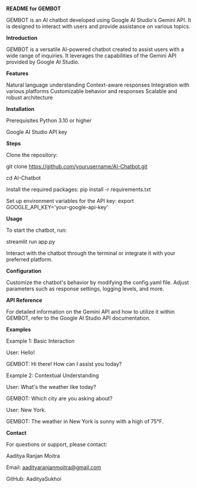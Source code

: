 **README for GEMBOT**


GEMBOT is an AI chatbot developed using Google AI Studio's Gemini API. It is designed to interact with users and provide assistance on various topics.

**Introduction**

GEMBOT is a versatile AI-powered chatbot created to assist users with a wide range of inquiries. It leverages the capabilities of the Gemini API provided by Google AI Studio.

**Features**

Natural language understanding
Context-aware responses
Integration with various platforms
Customizable behavior and responses
Scalable and robust architecture


**Installation**

Prerequisites
Python 3.10 or higher

Google AI Studio API key


**Steps**

Clone the repository:

git clone https://github.com/yourusername/AI-Chatbot.git

cd AI-Chatbot


Install the required packages:
pip install -r requirements.txt


Set up environment variables for the API key:
export GOOGLE_API_KEY='your-google-api-key'


**Usage**

To start the chatbot, run:

streamlit run app.py

Interact with the chatbot through the terminal or integrate it with your preferred platform.


**Configuration**

Customize the chatbot's behavior by modifying the config.yaml file. Adjust parameters such as response settings, logging levels, and more.


**API Reference**

For detailed information on the Gemini API and how to utilize it within GEMBOT, refer to the Google AI Studio API documentation.


**Examples**

Example 1: Basic Interaction

User: Hello!

GEMBOT: Hi there! How can I assist you today?


Example 2: Contextual Understanding

User: What's the weather like today?

GEMBOT: Which city are you asking about?

User: New York.

GEMBOT: The weather in New York is sunny with a high of 75°F.


**Contact**

For questions or support, please contact:

Aaditya Ranjan Moitra

Email: aadityaranjanmoitra@gmail.com

GitHub: AadityaSukhoi
